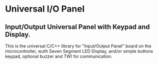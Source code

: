 # Universal I/O Panel
## Input/Output Universal Panel with Keypad and Display.
This is the universal C/C++ library for "Input/Output Panel" board on the microcontroller, wuth Seven Segment LED Display, and/or simple buttons keypad, optional buzzer and TWI for communication.
